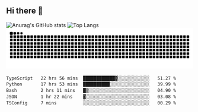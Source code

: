 ## Hi there 👋
![Anurag's GitHub stats](https://github-readme-stats.vercel.app/api?username=CNCoreSteb)
![Top Langs](https://github-readme-stats.vercel.app/api/top-langs/?username=CNCoreSteb)
<picture>
  <source media="(prefers-color-scheme: dark)" srcset="https://raw.githubusercontent.com/CNCoreSteb/CNCoreSteb/output/github-contribution-grid-snake-dark.svg">
  <source media="(prefers-color-scheme: light)" srcset="https://raw.githubusercontent.com/CNCoreSteb/CNCoreSteb/output/github-contribution-grid-snake.svg">
  <img alt="github contribution grid snake animation" src="https://raw.githubusercontent.com/CNCoreSteb/CNCoreSteb/output/github-contribution-grid-snake.svg">
</picture>

<!--START_SECTION:waka-->

```txt
TypeScript   22 hrs 56 mins  ████████████▓░░░░░░░░░░░░   51.27 %
Python       17 hrs 53 mins  ██████████░░░░░░░░░░░░░░░   39.99 %
Bash         2 hrs 11 mins   █▒░░░░░░░░░░░░░░░░░░░░░░░   04.90 %
JSON         1 hr 22 mins    ▓░░░░░░░░░░░░░░░░░░░░░░░░   03.08 %
TSConfig     7 mins          ░░░░░░░░░░░░░░░░░░░░░░░░░   00.29 %
```

<!--END_SECTION:waka-->


<!--
**CNCoreSteb/CNCoreSteb** is a ✨ _special_ ✨ repository because its `README.md` (this file) appears on your GitHub profile.

Here are some ideas to get you started:

- 🔭 I’m currently working on ...
- 🌱 I’m currently learning ...
- 👯 I’m looking to collaborate on ...
- 🤔 I’m looking for help with ...
- 💬 Ask me about ...
- 📫 How to reach me: ...
- 😄 Pronouns: ...
- ⚡ Fun fact: ...
-->
